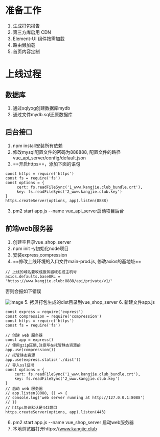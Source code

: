 # 准备工作
1. 生成打包报告
2. 第三方库启用 CDN
3. Element-UI 组件按需加载
4. 路由懒加载
5. 首页内容定制
# 上线过程
## 数据库
1. 通过sqlyog创建数据库mydb
2. 通过文件mydb.sql还原数据库
## 后台接口
1. npm install安装所有依赖
2. 修改mysql配置文件的密码为888888, 配置文件的路径vue_api_server/config/default.json
3. ==开启https==，添加下面的语句
```
const https = require('https')
const fs = require('fs')
const options = {
     cert: fs.readFileSync('1_www.kangjie.club_bundle.crt'),
     key: fs.readFileSync('2_www.kangjie.club.key')
}
https.createServer(options, app).listen(8888)
```

3. pm2 start app.js --name vue_api_server启动项目后台
## 前端web服务器
1. 创建空目录vue_shop_server
2. npm init -y初始化node项目
3. 安装express,compression
4. ==修改上线环境的入口文件main-prod.js, 修改axios的基地址==

```
// 上线的域名要改成服务器域名或主机号
axios.defaults.baseURL = 'https://www.kangjie.club:8888/api/private/v1/'
```
否则会报如下错误

![image](http://ruankj.gitee.io/image_bed/yd/ERR_CONNECTION_REFUSED.png)
5. 拷贝打包生成的dist目录到vue_shop_server
6. 新建文件app.js
```
const express = require('express')
const compression = require('compression')
const https = require('https')
const fs = require('fs')

// 创建 web 服务器
const app = express()
// 使用gzip压缩,注意写在托管静态资源前
app.use(compression())
// 托管静态资源
app.use(express.static('./dist'))
// 导入ssl证书
const options = {
    cert: fs.readFileSync('1_www.kangjie.club_bundle.crt'),
    key: fs.readFileSync('2_www.kangjie.club.key')
}
// 启动 web 服务器
// app.listen(8088, () => {
// console.log('web server running at http://127.0.0.1:8088')
// })
// https协议默认是443端口
https.createServer(options, app).listen(443)
```
6. pm2 start app.js --name vue_shop_server 启动web服务器
7. 本地浏览器打开https://www.kangjie.club


